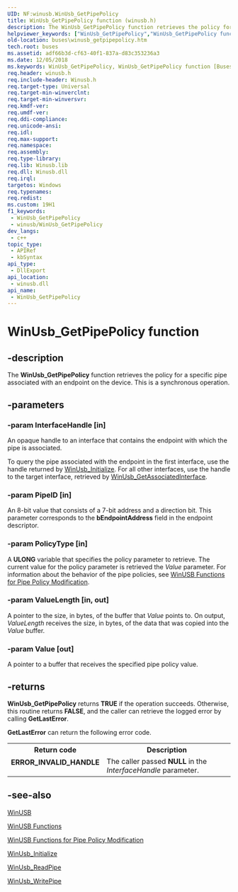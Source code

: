 ```yaml
---
UID: NF:winusb.WinUsb_GetPipePolicy
title: WinUsb_GetPipePolicy function (winusb.h)
description: The WinUsb_GetPipePolicy function retrieves the policy for a specific pipe associated with an endpoint on the device. This is a synchronous operation.
helpviewer_keywords: ["WinUsb_GetPipePolicy","WinUsb_GetPipePolicy function [Buses]","buses.winusb_getpipepolicy","winusb/WinUsb_GetPipePolicy","winusbfunc_1f0337bd-6717-4123-914b-daecb090ac89.xml"]
old-location: buses\winusb_getpipepolicy.htm
tech.root: buses
ms.assetid: adf66b3d-cf63-40f1-837a-d83c353236a3
ms.date: 12/05/2018
ms.keywords: WinUsb_GetPipePolicy, WinUsb_GetPipePolicy function [Buses], buses.winusb_getpipepolicy, winusb/WinUsb_GetPipePolicy, winusbfunc_1f0337bd-6717-4123-914b-daecb090ac89.xml
req.header: winusb.h
req.include-header: Winusb.h
req.target-type: Universal
req.target-min-winverclnt: 
req.target-min-winversvr: 
req.kmdf-ver: 
req.umdf-ver: 
req.ddi-compliance: 
req.unicode-ansi: 
req.idl: 
req.max-support: 
req.namespace: 
req.assembly: 
req.type-library: 
req.lib: Winusb.lib
req.dll: Winusb.dll
req.irql: 
targetos: Windows
req.typenames: 
req.redist: 
ms.custom: 19H1
f1_keywords:
 - WinUsb_GetPipePolicy
 - winusb/WinUsb_GetPipePolicy
dev_langs:
 - c++
topic_type:
 - APIRef
 - kbSyntax
api_type:
 - DllExport
api_location:
 - winusb.dll
api_name:
 - WinUsb_GetPipePolicy
---
```


# WinUsb_GetPipePolicy function


## -description

The <b>WinUsb_GetPipePolicy</b> function retrieves the policy for a specific pipe associated with an endpoint on the device. This is a synchronous operation.

## -parameters

### -param InterfaceHandle [in]

An opaque handle to an interface that contains the endpoint with which the pipe is associated.

To query the pipe associated with the endpoint in the first interface, use the handle returned by <a href="/windows/desktop/api/winusb/nf-winusb-winusb_initialize">WinUsb_Initialize</a>. For all other interfaces, use the handle to the target interface, retrieved by <a href="/windows/desktop/api/winusb/nf-winusb-winusb_getassociatedinterface">WinUsb_GetAssociatedInterface</a>.

### -param PipeID [in]

An 8-bit value that consists of a 7-bit address and a direction bit. This parameter corresponds to the <b>bEndpointAddress</b> field in the endpoint descriptor.

### -param PolicyType [in]

A <b>ULONG</b> variable that specifies the policy parameter to retrieve. The current value for the policy parameter is retrieved the <i>Value</i> parameter. For information about the behavior of the pipe policies, see <a href="/windows-hardware/drivers/usbcon/winusb-functions-for-pipe-policy-modification">WinUSB Functions for Pipe Policy Modification</a>.

### -param ValueLength [in, out]

A pointer to the size, in bytes, of the buffer that <i>Value</i> points to. On output, <i>ValueLength</i> receives the size, in bytes, of the data that was copied into the <i>Value </i> buffer.

### -param Value [out]

A pointer to a buffer that receives the specified pipe policy value.

## -returns

<b>WinUsb_GetPipePolicy</b> returns <b>TRUE</b> if the operation succeeds. Otherwise, this routine returns <b>FALSE</b>, and the caller can retrieve the logged error by calling <b>GetLastError</b>.


<b>GetLastError</b>    can return the following error code.



<table>
<tr>
<th>Return code</th>
<th>Description</th>
</tr>
<tr>
<td width="40%">
<dl>
<dt><b>ERROR_INVALID_HANDLE</b></dt>
</dl>
</td>
<td width="60%">
The caller passed <b>NULL</b> in the  <i>InterfaceHandle</i> parameter.

</td>
</tr>
</table>

## -see-also

<a href="/windows-hardware/drivers/ddi/content/index">WinUSB</a>



<a href="/windows/iot-core/learn-about-hardware/hardwarecompatlist">WinUSB Functions</a>



<a href="/windows-hardware/drivers/usbcon/winusb-functions-for-pipe-policy-modification">WinUSB Functions for Pipe Policy Modification</a>



<a href="/windows/desktop/api/winusb/nf-winusb-winusb_initialize">WinUsb_Initialize</a>



<a href="/windows/desktop/api/winusb/nf-winusb-winusb_readpipe">WinUsb_ReadPipe</a>



<a href="/windows/desktop/api/winusb/nf-winusb-winusb_writepipe">WinUsb_WritePipe</a>